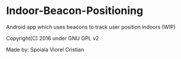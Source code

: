 # Indoor-Beacon-Positioning

Android app which uses beacons to track user position indoors (WIP)

Copyright(C) 2016 under GNU GPL v2

Made by: Spoiala Viorel Cristian 
